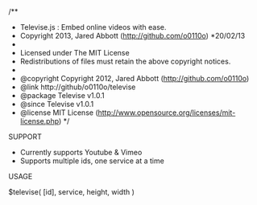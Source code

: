 /**
 * Televise.js : Embed online videos with ease.
 * Copyright 2013, Jared Abbott (http://github.com/o0110o)
 *20/02/13
 *
 * Licensed under The MIT License
 * Redistributions of files must retain the above copyright notices.
 *
 * @copyright     Copyright 2012, Jared Abbott (http://github.com/o0110o)
 * @link          http://github/o0110o/televise
 * @package       Televise v1.0.1
 * @since         Televise v1.0.1
 * @license       MIT License (http://www.opensource.org/licenses/mit-license.php)
 */


SUPPORT
- Currently supports Youtube & Vimeo
- Supports multiple ids, one service at a time

USAGE

$televise( [id], service, height, width )